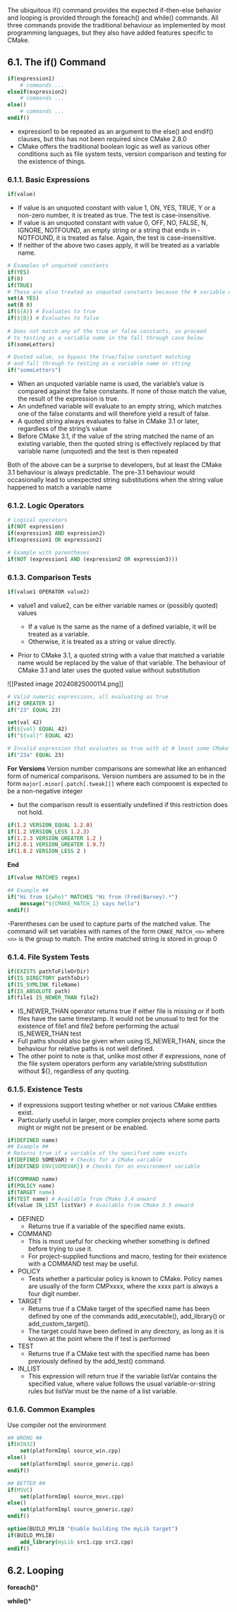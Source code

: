 The ubiquitous if() command provides the expected if-then-else behavior and looping is provided through the foreach() and while() commands. All three commands provide the traditional behaviour as implemented by most programming languages, but they also have added features specific to CMake.

## 6.1. The if() Command

``` CMake
if(expression1) 
	# commands ...
elseif(expression2)
	# commands ...
else()
	# commands ... 
endif()
```
- expression1 to be repeated as an argument to the else() and endif() clauses, but this has not been required since CMake 2.8.0
- CMake offers the traditional boolean logic as well as various other conditions such as file system tests, version comparison and testing for the existence of things.

### 6.1.1. Basic Expressions

``` CMake
if(value)
```
- If value is an unquoted constant with value 1, ON, YES, TRUE, Y or a non-zero number, it is treated as true. The test is case-insensitive.
- If value is an unquoted constant with value 0, OFF, NO, FALSE, N, IGNORE, NOTFOUND, an empty string or a string that ends in -NOTFOUND, it is treated as false. Again, the test is case-insensitive.
- If neither of the above two cases apply, it will be treated as a variable name.


``` CMake
# Examples of unquoted constants
if(YES)
if(0)
if(TRUE)
# These are also treated as unquoted constants because the # variable evaluation occurs before if() sees the values
set(A YES)
set(B 0)
if(${A}) # Evaluates to true
if(${B}) # Evaluates to false
 
# Does not match any of the true or false constants, so proceed
# to testing as a variable name in the fall through case below
if(someLetters)

# Quoted value, so bypass the true/false constant matching
# and fall through to testing as a variable name or string
if("someLetters")
```
- When an unquoted variable name is used, the variable’s value is compared against the false constants. If none of those match the value, the result of the expression is true.
- An undefined variable will evaluate to an empty string, which matches one of the false constants and will therefore yield a result of false.
- A quoted string always evaluates to false in CMake 3.1 or later, regardless of the string’s value
- Before CMake 3.1, if the value of the string matched the name of an existing variable, then the quoted string is effectively replaced by that variable name (unquoted) and the test is then repeated

Both of the above can be a surprise to developers, but at least the CMake 3.1 behaviour is always predictable. The pre-3.1 behaviour would occasionally lead to unexpected string substitutions when the string value happened to match a variable name

### 6.1.2. Logic Operators

``` CMake
# Logical operators
if(NOT expression)
if(expression1 AND expression2)
if(expression1 OR expression2)

# Example with parentheses
if(NOT (expression1 AND (expression2 OR expression3)))
```

### 6.1.3. Comparison Tests
``` CMake
if(value1 OPERATOR value2)
```
- value1 and value2, can be either variable names or (possibly quoted) values
	- If a value is the same as the name of a defined variable, it will be treated as a variable.
	- Otherwise, it is treated as a string or value directly.
	  
- Prior to CMake 3.1, a quoted string with a value that matched a variable name would be replaced by the value of that variable. The behaviour of CMake 3.1 and later uses the quoted value without substitution
  
![[Pasted image 20240825000114.png]]

``` CMake
# Valid numeric expressions, all evaluating as true
if(2 GREATER 1)
if("23" EQUAL 23)

set(val 42)
if(${val} EQUAL 42)
if("${val}" EQUAL 42)

# Invalid expression that evaluates as true with at # least some CMake versions. Do not rely on this behavior.
if("23a" EQUAL 23)
```

**For Versions**
Version number comparisons are somewhat like an enhanced form of numerical comparisons. Version numbers are assumed to be in the form `major[.minor[.patch[.tweak]]]` where each component is expected to be a non-negative integer
- but the comparison result is essentially undefined if this restriction does not hold.
``` CMake
if(1.2 VERSION_EQUAL 1.2.0)
if(1.2 VERSION_LESS 1.2.3)
if(1.2.3 VERSION_GREATER 1.2 )
if(2.0.1 VERSION_GREATER 1.9.7)
if(1.8.2 VERSION_LESS 2 )
```
**End**


``` CMake
if(value MATCHES regex)

## Example ##
if("Hi from ${who}" MATCHES "Hi from (Fred|Barney).*")
	message("${CMAKE_MATCH_1} says hello")
endif()
```

-Parentheses can be used to capture parts of the matched value. The command will set variables with names of the form `CMAKE_MATCH_<n>` where `<n>` is the group to match. The entire matched string is stored in group 0

### 6.1.4. File System Tests

``` CMake
if(EXISTS pathToFileOrDir)
if(IS_DIRECTORY pathToDir)
if(IS_SYMLINK fileName)
if(IS_ABSOLUTE path)
if(file1 IS_NEWER_THAN file2)
```
- IS_NEWER_THAN operator returns true if either file is missing or if both files have the same timestamp. It would not be unusual to test for the existence of file1 and file2 before performing the actual IS_NEWER_THAN test
- Full paths should also be given when using IS_NEWER_THAN, since the behaviour for relative paths is not well defined.
- The other point to note is that, unlike most other if expressions, none of the file system operators perform any variable/string substitution without ${}, regardless of any quoting.

### 6.1.5. Existence Tests
- if expressions support testing whether or not various CMake entities exist.
- Particularly useful in larger, more complex projects where some parts might or might not be present or be enabled.

``` CMake
if(DEFINED name)
## Example ##
# Returns true if a variable of the specified name exists
if(DEFINED SOMEVAR) # Checks for a CMake variable
if(DEFINED ENV{SOMEVAR}) # Checks for an environment variable

if(COMMAND name)
if(POLICY name)
if(TARGET name)
if(TEST name) # Available from CMake 3.4 onward
if(value IN_LIST listVar) # Available from CMake 3.5 onward
```
- DEFINED
	- Returns true if a variable of the specified name exists.
- COMMAND
	- This is most useful for checking whether something is defined before trying to use it.
	- For project-supplied functions and macro, testing for their existence with a COMMAND test may be useful.
- POLICY
	- Tests whether a particular policy is known to CMake. Policy names are usually of the form CMPxxxx, where the xxxx part is always a four digit number.
- TARGET
	- Returns true if a CMake target of the specified name has been defined by one of the commands add_executable(), add_library() or add_custom_target().
	- The target could have been defined in any directory, as long as it is known at the point where the if test is performed
- TEST
	- Returns true if a CMake test with the specified name has been previously defined by the add_test() command.
- IN_LIST
	- This expression will return true if the variable listVar contains the specified value, where value follows the usual variable-or-string rules but listVar must be the name of a list variable.


### 6.1.6. Common Examples

Use compiler not the environment
``` CMake
## WRONG ##
if(WIN32)
	set(platformImpl source_win.cpp)
else()
	set(platformImpl source_generic.cpp)
endif()

## BETTER ##
if(MSVC)
	set(platformImpl source_msvc.cpp)
else()
	set(platformImpl source_generic.cpp)
endif()
```


``` CMake
option(BUILD_MYLIB "Enable building the myLib target")
if(BUILD_MYLIB)
	add_library(myLib src1.cpp src2.cpp)
endif()
```

## 6.2. Looping

**foreach()***

**while()***
